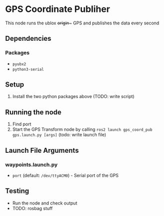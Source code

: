 # GPS Coordinate Publiher 
This node runs the ublox ~~origin~~~ GPS and publishes the data every second

## Dependencies
### Packages
- ```pyubx2```
- ```python3-serial```

## Setup
1. Install the two python packages above (TODO: write script)

## Running the node
1. Find port
2. Start the GPS Transform node by calling ```ros2 launch gps_coord_pub gps.launch.py [args]``` (todo: write launch file)

## Launch File Arguments
### waypoints.launch.py
- ```port``` (default: ```/dev/ttyACM0```) - Serial port of the GPS

## Testing
- Run the node and check output
- TODO: rosbag stuff
